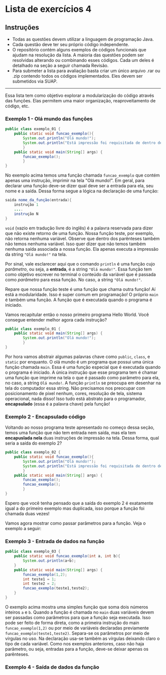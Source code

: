 # Lista de exercícios 4

## Instruções

* Todas as questões devem utilizar a linguagem de programação Java.
* Cada questão deve ter seu próprio código independente.
* O repositório contém alguns exemplos de códigos funcionais que ajudam na resolução da lista. A maioria das questões podem ser resolvidas alterando ou combinando esses códigos. Cada um deles é detalhado na seção a seguir chamada Revisão.
* Para submeter a lista para avaliação basta criar um único arquivo .rar ou .zip contendo todos os códigos implementados. Eles devem ser submetidos via SUAP.

---

Essa lista tem como objetivo explorar a modularização do código através das funções. Elas permitem uma maior organização, reaproveitamento de código, etc.

### Exemplo 1 - Olá mundo das funções

```java
public class exemplo_01 {
    public static void funcao_exemplo(){
        System.out.println("Olá mundo!");
        System.out.println("Está impressão foi requisitada de dentro de uma função!");
        }
    public static void main(String[] args) {
        funcao_exemplo();
        }
}
```

No exemplo acima temos uma função chamada `funcao_exemplo` que contém apenas uma instrução, imprimir na tela "Olá mundo!". Em geral, para declarar uma função deve-se dizer qual deve ser a entrada para ela, seu nome e a saída.  Dessa forma segue a lógica na declaração de uma função:

```java
saida nome_da_função(entrada){
    instrução 1
    ....
    instrução N
}
```
`void` (vazio em tradução livre do inglês) é a palavra reservada para dizer que não existe retorno de uma função.
Nossa função teste, por exemplo, não retorna nenhuma variável. Observe que dentro dos parênteses também não temos nenhuma variável. Isso quer dizer que não temos também nenhuma saída associada a nossa função. Ela apenas executa a impressão da string `"Olá mundo!"` na tela.

Por sinal, vale esclarecer aqui que o comando `println` é uma função cujo *parâmetro*, ou seja, a **entrada**, é a string `"Olá mundo!"`. Essa função tem como objetivo escrever no terminal o conteúdo da variável que é passada como *parâmetro* para essa função. No caso, a string `"Olá mundo!"`.

Repare que nossa função teste é uma função que chama outra função! Aí está a modularidade. Isso é super comum em programação! O próprio `main` é também uma função. A função que é executada quando o programa é iniciado.

Vamos recapitular então o nosso primeiro programa Hello World. Você consegue entender melhor agora cada instrução?

```java
public class exemplo_01 {
    public static void main(String[] args) {
        System.out.println("Olá mundo!");
        }
}
```

Por hora vamos abstrair algumas palavras chave como `public`, `class`, e `static` por enquanto. O olá mundo é um programa que possui uma única função chamada `main`. Essa é uma função especial que é executada quando o programa é iniciado. A única instrução que esse programa tem é chamar uma função que imprime na tela o que é passado como parâmetro para ela, no caso, a string `Olá mundo!`. A função `println` se preocupa em desenhar na tela do computador essa string. Não precisamos nos preocupar com posicionamento de pixel nenhum, cores, resolução de tela, sistema operacional, nada disso! Isso tudo está abstrato para o programador, **encapsulado** (essa é a palavra chave) pela função!

### Exemplo 2 - Encapsulado código

Voltando ao nosso programa teste apresentado no começo dessa seção, temos uma função que não tem entrada nem saída, mas ela tem **encapuslada nela** duas instruções de impressão na tela. Dessa forma, qual seria a saída do exemplo 2?

```java
public class exemplo_02 {
    public static void funcao_exemplo(){
        System.out.println("Olá mundo!");
        System.out.println("Está impressão foi requisitada de dentro de uma função!");
        }
    public static void main(String[] args) {
        funcao_exemplo();
        funcao_exemplo();
        }
}
```

Espero que você tenha pensado que a saída do exemplo 2 é exatamente igual a do primeiro exemplo mas duplicada, isso porque a função foi chamada duas vezes!

Vamos agora mostrar como passar parâmetros para a função. Veja o exemplo a seguir:

### Exemplo 3 - Entrada de dados na função

```java
public class exemplo_03 {
    public static void funcao_exemplo(int a, int b){
        System.out.println(a+b);
    }
    public static void main(String[] args) {
        funcao_exemplo(1,2);
        int teste1 = 1;
        int teste2 = 2;
        funcao_exemplo(teste1,teste2);
    }
}
```

O exemplo acima mostra uma simples função que soma dois números inteiros `a` e `b`. Quando a função é chamada no `main` duas variáveis devem ser passadas como parâmetros para que a função seja executada. Isso pode ser feito de forma direta, como a primeira instrução do main `funcao_exemplo(1,2)` ou por meio de variáveis declaradas previamente `funcao_exemplo(teste1,teste2)`. Separa-se os parâmetros por meio de vírgulas no uso. Na declaração usa-se também as vírgulas deixando claro o tipo de cada variável. Como nos exemplos anteriores, caso não haja parâmetro, ou seja, entradas para a função, deve-se deixar apenas os parênteses.

### Exemplo 4 - Saída de dados da função